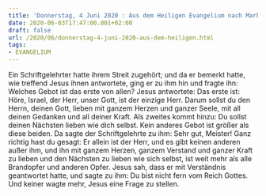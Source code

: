 ```yaml
---
title: 'Donnerstag, 4 Juni 2020 : Aus dem Heiligen Evangelium nach Markus - Mk 12,28b-34.'
date: 2020-06-03T17:47:00.001+02:00
draft: false
url: /2020/06/donnerstag-4-juni-2020-aus-dem-heiligen.html
tags: 
- EVANGELIUM
---
```


Ein Schriftgelehrter hatte ihrem Streit zugehört; und da er bemerkt hatte, wie treffend Jesus ihnen antwortete, ging er zu ihm hin und fragte ihn: Welches Gebot ist das erste von allen? Jesus antwortete: Das erste ist: Höre, Israel, der Herr, unser Gott, ist der einzige Herr. Darum sollst du den Herrn, deinen Gott, lieben mit ganzem Herzen und ganzer Seele, mit all deinen Gedanken und all deiner Kraft. Als zweites kommt hinzu: Du sollst deinen Nächsten lieben wie dich selbst. Kein anderes Gebot ist größer als diese beiden. Da sagte der Schriftgelehrte zu ihm: Sehr gut, Meister! Ganz richtig hast du gesagt: Er allein ist der Herr, und es gibt keinen anderen außer ihm, und ihn mit ganzem Herzen, ganzem Verstand und ganzer Kraft zu lieben und den Nächsten zu lieben wie sich selbst, ist weit mehr als alle Brandopfer und anderen Opfer. Jesus sah, dass er mit Verständnis geantwortet hatte, und sagte zu ihm: Du bist nicht fern vom Reich Gottes. Und keiner wagte mehr, Jesus eine Frage zu stellen.